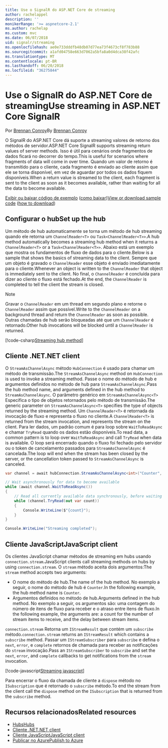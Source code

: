 ```yaml
---
title: Use o SignalR do ASP.NET Core de streaming
author: rachelappel
description: ''
monikerRange: '>= aspnetcore-2.1'
ms.author: rachelap
ms.custom: mvc
ms.date: 06/07/2018
uid: signalr/streaming
ms.openlocfilehash: ae0e733dddfb48db07d77ea73f4673cf8f783b88
ms.sourcegitcommit: a1afd04758e663d7062a5bfa8a0d4dca38f42afc
ms.translationtype: MT
ms.contentlocale: pt-BR
ms.lasthandoff: 06/20/2018
ms.locfileid: "36275844"
---
```

# <a name="use-streaming-in-aspnet-core-signalr"></a><span data-ttu-id="c3230-102">Use o SignalR do ASP.NET Core de streaming</span><span class="sxs-lookup"><span data-stu-id="c3230-102">Use streaming in ASP.NET Core SignalR</span></span>

<span data-ttu-id="c3230-103">Por [Brennan Conroy](https://github.com/BrennanConroy)</span><span class="sxs-lookup"><span data-stu-id="c3230-103">By [Brennan Conroy](https://github.com/BrennanConroy)</span></span>

<span data-ttu-id="c3230-104">O SignalR do ASP.NET Core dá suporte a streaming valores de retorno dos métodos de servidor.</span><span class="sxs-lookup"><span data-stu-id="c3230-104">ASP.NET Core SignalR supports streaming return values of server methods.</span></span> <span data-ttu-id="c3230-105">Isso é útil para cenários onde fragmentos de dados ficará no decorrer do tempo.</span><span class="sxs-lookup"><span data-stu-id="c3230-105">This is useful for scenarios where fragments of data will come in over time.</span></span> <span data-ttu-id="c3230-106">Quando um valor de retorno é transmitido para o cliente, cada fragmento é enviado ao cliente assim que ele se torna disponível, em vez de aguardar por todos os dados fiquem disponíveis.</span><span class="sxs-lookup"><span data-stu-id="c3230-106">When a return value is streamed to the client, each fragment is sent to the client as soon as it becomes available, rather than waiting for all the data to become available.</span></span>

<span data-ttu-id="c3230-107">[Exibir ou baixar código de exemplo](https://github.com/aspnet/Docs/tree/live/aspnetcore/signalr/streaming/sample) ([como baixar](xref:tutorials/index#how-to-download-a-sample))</span><span class="sxs-lookup"><span data-stu-id="c3230-107">[View or download sample code](https://github.com/aspnet/Docs/tree/live/aspnetcore/signalr/streaming/sample) ([how to download](xref:tutorials/index#how-to-download-a-sample))</span></span>

## <a name="set-up-the-hub"></a><span data-ttu-id="c3230-108">Configurar o hub</span><span class="sxs-lookup"><span data-stu-id="c3230-108">Set up the hub</span></span>

<span data-ttu-id="c3230-109">Um método de hub automaticamente se torna um método de hub streaming quando ele retorna um `ChannelReader<T>` ou `Task<ChannelReader<T>>`.</span><span class="sxs-lookup"><span data-stu-id="c3230-109">A hub method automatically becomes a streaming hub method when it returns a `ChannelReader<T>` or a `Task<ChannelReader<T>>`.</span></span> <span data-ttu-id="c3230-110">Abaixo está um exemplo que mostra os fundamentos de fluxo de dados para o cliente.</span><span class="sxs-lookup"><span data-stu-id="c3230-110">Below is a sample that shows the basics of streaming data to the client.</span></span> <span data-ttu-id="c3230-111">Sempre que um objeto é gravado o `ChannelReader` esse objeto é enviado imediatamente para o cliente.</span><span class="sxs-lookup"><span data-stu-id="c3230-111">Whenever an object is written to the `ChannelReader` that object is immediately sent to the client.</span></span> <span data-ttu-id="c3230-112">No final, o `ChannelReader` é concluída para dizer ao cliente o fluxo está fechado.</span><span class="sxs-lookup"><span data-stu-id="c3230-112">At the end, the `ChannelReader` is completed to tell the client the stream is closed.</span></span>

> [!NOTE]
> <span data-ttu-id="c3230-113">Gravar o `ChannelReader` em um thread em segundo plano e retorne o `ChannelReader` assim que possível.</span><span class="sxs-lookup"><span data-stu-id="c3230-113">Write to the `ChannelReader` on a background thread and return the `ChannelReader` as soon as possible.</span></span> <span data-ttu-id="c3230-114">Outras chamadas de hub serão bloqueadas até que um `ChannelReader` é retornado.</span><span class="sxs-lookup"><span data-stu-id="c3230-114">Other hub invocations will be blocked until a `ChannelReader` is returned.</span></span>

[!code-csharp[Streaming hub method](streaming/sample/hubs/streamhub.cs?range=10-34)]

## <a name="net-client"></a><span data-ttu-id="c3230-115">Cliente .NET</span><span class="sxs-lookup"><span data-stu-id="c3230-115">.NET client</span></span>

<span data-ttu-id="c3230-116">O `StreamAsChannelAsync` método `HubConnection` é usado para chamar um método de transmissão.</span><span class="sxs-lookup"><span data-stu-id="c3230-116">The `StreamAsChannelAsync` method on `HubConnection` is used to invoke a streaming method.</span></span> <span data-ttu-id="c3230-117">Passe o nome do método de hub e argumentos definidos no método de hub para `StreamAsChannelAsync`.</span><span class="sxs-lookup"><span data-stu-id="c3230-117">Pass the hub method name, and arguments defined in the hub method to `StreamAsChannelAsync`.</span></span> <span data-ttu-id="c3230-118">O parâmetro genérico em `StreamAsChannelAsync<T>` Especifica o tipo de objetos retornados pelo método de transmissão.</span><span class="sxs-lookup"><span data-stu-id="c3230-118">The generic parameter on `StreamAsChannelAsync<T>` specifies the type of objects returned by the streaming method.</span></span> <span data-ttu-id="c3230-119">Um `ChannelReader<T>` é retornada da invocação de fluxo e representa o fluxo no cliente.</span><span class="sxs-lookup"><span data-stu-id="c3230-119">A `ChannelReader<T>` is returned from the stream invocation, and represents the stream on the client.</span></span> <span data-ttu-id="c3230-120">Para ler dados, um padrão comum é para loop sobre `WaitToReadAsync` e chamar `TryRead` quando os dados estão disponíveis.</span><span class="sxs-lookup"><span data-stu-id="c3230-120">To read data, a common pattern is to loop over `WaitToReadAsync` and call `TryRead` when data is available.</span></span> <span data-ttu-id="c3230-121">O loop será encerrado quando o fluxo foi fechado pelo servidor ou o token de cancelamento passados para `StreamAsChannelAsync` é cancelada.</span><span class="sxs-lookup"><span data-stu-id="c3230-121">The loop will end when the stream has been closed by the server, or the cancellation token passed to `StreamAsChannelAsync` is canceled.</span></span>

```csharp
var channel = await hubConnection.StreamAsChannelAsync<int>("Counter", 10, 500, CancellationToken.None);

// Wait asynchronously for data to become available
while (await channel.WaitToReadAsync())
{
    // Read all currently available data synchronously, before waiting for more data
    while (channel.TryRead(out var count))
    {
        Console.WriteLine($"{count}");
    }
}

Console.WriteLine("Streaming completed");
```

## <a name="javascript-client"></a><span data-ttu-id="c3230-122">Cliente JavaScript</span><span class="sxs-lookup"><span data-stu-id="c3230-122">JavaScript client</span></span>

<span data-ttu-id="c3230-123">Os clientes JavaScript chamar métodos de streaming em hubs usando `connection.stream`.</span><span class="sxs-lookup"><span data-stu-id="c3230-123">JavaScript clients call streaming methods on hubs by using `connection.stream`.</span></span> <span data-ttu-id="c3230-124">O `stream` método aceita dois argumentos:</span><span class="sxs-lookup"><span data-stu-id="c3230-124">The `stream` method accepts two arguments:</span></span>

* <span data-ttu-id="c3230-125">O nome do método de hub.</span><span class="sxs-lookup"><span data-stu-id="c3230-125">The name of the hub method.</span></span> <span data-ttu-id="c3230-126">No exemplo a seguir, o nome do método de hub é `Counter`.</span><span class="sxs-lookup"><span data-stu-id="c3230-126">In the following example, the hub method name is `Counter`.</span></span>
* <span data-ttu-id="c3230-127">Argumentos definidos no método de hub.</span><span class="sxs-lookup"><span data-stu-id="c3230-127">Arguments defined in the hub method.</span></span> <span data-ttu-id="c3230-128">No exemplo a seguir, os argumentos são: uma contagem do número de itens de fluxo para receber e o atraso entre itens de fluxo.</span><span class="sxs-lookup"><span data-stu-id="c3230-128">In the following example, the arguments are: a count for the number of stream items to receive, and the delay between stream items.</span></span>

<span data-ttu-id="c3230-129">`connection.stream` Retorna um `IStreamResult` que contém um `subscribe` método.</span><span class="sxs-lookup"><span data-stu-id="c3230-129">`connection.stream` returns an `IStreamResult` which contains a `subscribe` method.</span></span> <span data-ttu-id="c3230-130">Passar um `IStreamSubscriber` para `subscribe` e defina o `next`, `error`, e `complete` retornos de chamada para receber as notificações do `stream` invocação.</span><span class="sxs-lookup"><span data-stu-id="c3230-130">Pass an `IStreamSubscriber` to `subscribe` and set the `next`, `error`, and `complete` callbacks to get notifications from the `stream` invocation.</span></span>

[!code-javascript[Streaming javascript](streaming/sample/wwwroot/js/stream.js?range=19-36)]

<span data-ttu-id="c3230-131">Para encerrar o fluxo da chamada de cliente a `dispose` método no `ISubscription` que é retornado o `subscribe` método.</span><span class="sxs-lookup"><span data-stu-id="c3230-131">To end the stream from the client call the `dispose` method on the `ISubscription` that is returned from the `subscribe` method.</span></span>

## <a name="related-resources"></a><span data-ttu-id="c3230-132">Recursos relacionados</span><span class="sxs-lookup"><span data-stu-id="c3230-132">Related resources</span></span>

* [<span data-ttu-id="c3230-133">Hubs</span><span class="sxs-lookup"><span data-stu-id="c3230-133">Hubs</span></span>](xref:signalr/hubs)
* [<span data-ttu-id="c3230-134">Cliente .NET</span><span class="sxs-lookup"><span data-stu-id="c3230-134">.NET client</span></span>](xref:signalr/dotnet-client)
* [<span data-ttu-id="c3230-135">Cliente JavaScript</span><span class="sxs-lookup"><span data-stu-id="c3230-135">JavaScript client</span></span>](xref:signalr/javascript-client)
* [<span data-ttu-id="c3230-136">Publicar no Azure</span><span class="sxs-lookup"><span data-stu-id="c3230-136">Publish to Azure</span></span>](xref:signalr/publish-to-azure-web-app)
